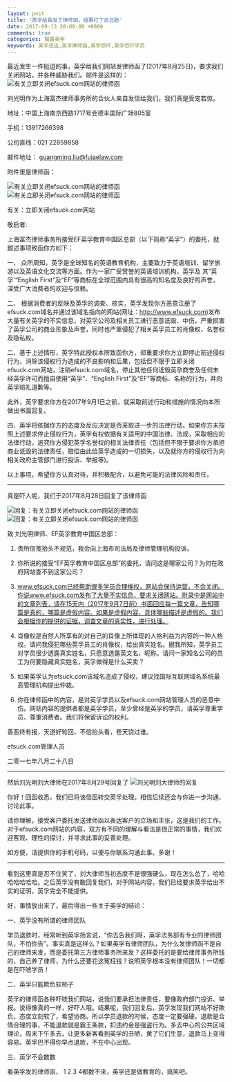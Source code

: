 ```yaml
---
layout: post
title: '英孚给我发了律师函，结果打了自己脸'
date: 2017-09-13 20:00:00 +0800
comments: true
categories: 揭露英孚
keywords: 英孚违法,英孚律师函,英孚恐吓,英孚恐吓学员
---
```

最近发生一件挺逗的事，英孚给我们网站发律师函了(2017年8月25日)，要求我们关闭网站，并各种威胁我们。邮件是这样的：
![有关立即关闭efsuck.com网站的律师函](https://live.staticflickr.com/65535/48019127587_386f6f1a25_o.jpg)

刘光明作为上海富杰律师事务所的合伙人亲自发信给我们，我们真是受宠若惊。

地址：中国上海南京西路1717号会德丰国际广场805室

手机：13917266398

公司直线：021 22859858

邮件地址： guangming.liu@fujaelaw.com

附件里是律师函：
<!--more-->
![有关立即关闭efsuck.com网站的律师函](https://live.staticflickr.com/65535/48019029246_0c00d1923e_o.jpg)
![有关立即关闭efsuck.com网站的律师函](https://live.staticflickr.com/65535/48019127252_e282d7164b_o.jpg)

有关：立即关闭efsuck.com网站

敬启者:

上海富杰律师事务所接受EF英孚教育中国区总部（以下简称“英孚”）的委托，就题述事项致函你方如下：

一、	众所周知，英孚是全球知名的英语教育机构，主要致力于英语培训、留学旅游以及英语文化交流等方面。作为一家广受赞誉的英语培训机构，英孚及 其“英孚'“English First”及“EF”等商标在全球范围内具有很高的知名度及良好的声誉，深受广大消费者的欢迎与信赖。

二、	根据消费者的反映及英孚的调查、核实，英孚发现你方恶意注册了 efsuck.com域名并通过该域名指向的网站(网址：http://www.efsuck.com)发布大量有关英孚的不实信息，对英孚公司及相关员工进行恶意诋毁、中伤，严重损害了英孚公司的商业形象及声誉，同时也严重侵犯了相关英孚员工的肖像权、名誉权及隐私权。

二、基于上述情形，英孚特此授权本所致函你方，郑重要求你方立即停止前述侵权行为，消除该侵权行为造成的不良影响和后果，包括但不限于立即关闭efsuck.com网站，注销efsuck.com域名，停止其他任何诋毁英孕商誉及任何未经英孚许可而擅自使用“英孚”、“English First”及“EF”等商标、名称的行为，并向英孚赔礼道歉等。

此外，英孚要求你方在2017年9月1日之前，就采取前述行动和措施的情况向本所做出书面回复。

四、英孚将依据你方的态度及反应决定是否采取进一步的法律行动。如果你方未按照上述要求停止侵权行为，英孚有权依据有关适用的中国法律、法规，采取相应的法律行动，追究你方侵犯英孚名誉权的相关法律责任（包括但不限于要求你方承担商业诋毁的法律责任，赔偿由此给英孚造成的一切损失，以及就你方的侵权行为向相关政府主管部门进行投诉、举报等)。

以上事项，希望你方认真对待，并积极配合，以避免可能的法律风险和责任。

------------------------------------

真是吓人呢，我们于2017年8月28日回复了该律师函

![回复：有关立即关闭efsuck.com网站的律师函](https://live.staticflickr.com/65535/48019048408_94daef756d_o.jpg)
![回复：有关立即关闭efsuck.com网站的律师函](https://live.staticflickr.com/65535/48019126877_52a04b6ab0_o.jpg)

致 刘光明律师、EF英孚教育中国区总部：

1.	贵所信笺抬头不规范，我会向上海市司法局及律师管理机构投诉。

2.	你所说的接受“EF英孚教育中国区总部”的委托，请问这是哪家公司？为何在政府网站查不到这家公司？

3.	www.efsuck.com已经帮助很多学员合理维权，网站会保持运营，不会关闭。你说www.efsuck.com发布了大量不实信息，要求关闭网站。附录中是网站中的文章列表，请在15天内（2017年9月7日前）书面回应每一篇文章，告知哪篇是真的，哪篇是虚假内容。如果是虚假内容，具体哪些描述是虚假的。我们会根据你的提供的证据，调查文章的真实性，进行处理。

4.	肖像权是自然人所享有的对自己的肖像上所体现的人格利益为内容的一种人格权。请问我侵犯哪些英孚员工的肖像权，给出真实姓名。据我所知，英孚员工对学员很少透露真实姓名，只愿意透露英文名、昵称。请问一家知名公司的员工为何要隐藏真实姓名，英孚做得是什么买卖？

5.	如果英孚认为efsuck.com该域名造成了侵权，建议找国际互联网域名系统最高管理机构提出仲裁。

6.	你在律师函中的内容，是对英孚学员以及efsuck.com网站管理人员的恶意中伤。网站内容的提供者都是英孚学员，至少曾经是英孚的学员，请英孚尊重学员、尊重消费者。我们将保留诉讼的权利。

善恶终有报，天道好轮回，不信抬头看，苍天饶过谁。

efsuck.com管理人员

二零一七年八月二十八日 

------------------------------------

然后刘光明刘大律师在2017年8月29号回复了
![刘光明刘大律师的回复](https://live.staticflickr.com/65535/48019126657_c8936cb88c_o.jpg)

你好！回函收悉，我们已将该信函转交英孚处理。相信后续还会与你进一步沟通、讨论此事。
 
请你理解，接受客户委托发送律师函以表达客户的立场和主张，这是我们的工作。对于efsuck.com网站的内容，双方有不同的理解与看法是很正常的事情，我们欢迎客观、理性的探讨，并寻求此事的妥善处理。
 
如方便，请提供你的手机号码，以便与你联系沟通此事。多谢！

------------------------------------

看到这里真是忍不住笑了，刘大律师当初态度不是很强硬么，现在怎么怂了，哈哈哈哈哈哈哈。之后英孚没有敢回复我们，对于网站内容，我们已经要求英孚给出不实的证明，英孚完全不能提供。

好，事情放出来了，最后得出一些关于英孚的结论：

一、英孚没有所谓的律师团队

学员退款时，经常听到英孚扬言说，“你去告我们呀，英孚法务部有专业的律师团队，不怕你告”。事实真是这样么？如果英孚有律师团队，为什么发律师函不是自己的律师来发，而是委托第三方律师事务所来发？这样委托的是要给律师事务所钱的，自己养了律师，为什么还要花这冤枉钱？说明英孚根本没有律师团队！一切都是在吓唬学员！

二、英孚只能欺负软柿子

英孚的律师函各种吓唬我们网站，说我们要承担法律责任，要像政府部门投诉、举报。说得像真的一样，好吓人哦。结果呢，我们回复后，英孚发现我们网站不好欺负，态度立刻软了，希望协商。所以学员退款的时候，态度一定要强硬。退款是合情合理的事，不能退款就是霸王条款，扣违约金是强盗行为。多去中心的公共区域理论，周末下午多去，让更多新客看到英孚的丑陋，黄了它们生意，退款马上变得容易。英孚巴不得你早点退款，不在中心出现。

三、英孚不会数数

看英孚发的律师函， 1 2 3 4都数不来，英孚还是做教育的，搞笑吧。



